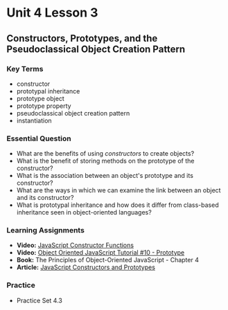 # Unit 4 Lesson 3
## Constructors, Prototypes, and the Pseudoclassical Object Creation Pattern

### Key Terms
* constructor
* prototypal inheritance
* prototype object
* prototype property
* pseudoclassical object creation pattern
* instantiation

### Essential Question
* What are the benefits of using _constructors_ to create objects?
* What is the benefit of storing methods on the prototype of the constructor?
* What is the association between an object's prototype and its constructor?
* What are the ways in which we can examine the link between an object and its constructor?
* What is prototypal inheritance and how does it differ from class-based inheritance seen in object-oriented languages?

### Learning Assignments
* **Video:** [JavaScript Constructor Functions](https://www.youtube.com/watch?v=23AOrSN-wmI&t=327s)
* **Video:** [Object Oriented JavaScript Tutorial #10 - Prototype](https://www.youtube.com/watch?v=4jb4AYEyhRc)
* **Book:** The Principles of Object-Oriented JavaScript - Chapter 4
* **Article:** [JavaScript Constructors and Prototypes](http://tobyho.com/2010/11/22/javascript-constructors-and/)

### Practice
* Practice Set 4.3
